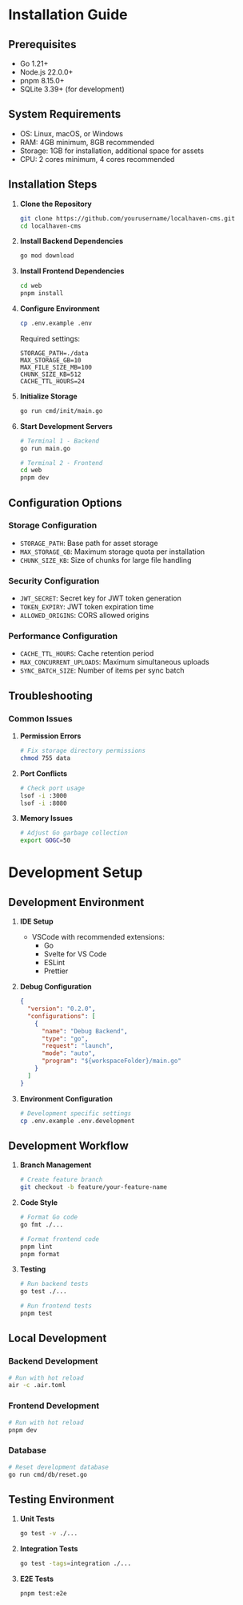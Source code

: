 # Installation Guide

## Prerequisites

- Go 1.21+
- Node.js 22.0.0+
- pnpm 8.15.0+
- SQLite 3.39+ (for development)

## System Requirements

- OS: Linux, macOS, or Windows
- RAM: 4GB minimum, 8GB recommended
- Storage: 1GB for installation, additional space for assets
- CPU: 2 cores minimum, 4 cores recommended

## Installation Steps

1. **Clone the Repository**
   ```bash
   git clone https://github.com/yourusername/localhaven-cms.git
   cd localhaven-cms
   ```

2. **Install Backend Dependencies**
   ```bash
   go mod download
   ```

3. **Install Frontend Dependencies**
   ```bash
   cd web
   pnpm install
   ```

4. **Configure Environment**
   ```bash
   cp .env.example .env
   ```

   Required settings:
   ```env
   STORAGE_PATH=./data
   MAX_STORAGE_GB=10
   MAX_FILE_SIZE_MB=100
   CHUNK_SIZE_KB=512
   CACHE_TTL_HOURS=24
   ```

5. **Initialize Storage**
   ```bash
   go run cmd/init/main.go
   ```

6. **Start Development Servers**
   ```bash
   # Terminal 1 - Backend
   go run main.go

   # Terminal 2 - Frontend
   cd web
   pnpm dev
   ```

## Configuration Options

### Storage Configuration
- `STORAGE_PATH`: Base path for asset storage
- `MAX_STORAGE_GB`: Maximum storage quota per installation
- `CHUNK_SIZE_KB`: Size of chunks for large file handling

### Security Configuration
- `JWT_SECRET`: Secret key for JWT token generation
- `TOKEN_EXPIRY`: JWT token expiration time
- `ALLOWED_ORIGINS`: CORS allowed origins

### Performance Configuration
- `CACHE_TTL_HOURS`: Cache retention period
- `MAX_CONCURRENT_UPLOADS`: Maximum simultaneous uploads
- `SYNC_BATCH_SIZE`: Number of items per sync batch

## Troubleshooting

### Common Issues

1. **Permission Errors**
   ```bash
   # Fix storage directory permissions
   chmod 755 data
   ```

2. **Port Conflicts**
   ```bash
   # Check port usage
   lsof -i :3000
   lsof -i :8080
   ```

3. **Memory Issues**
   ```bash
   # Adjust Go garbage collection
   export GOGC=50
   ```

# Development Setup

## Development Environment

1. **IDE Setup**
   - VSCode with recommended extensions:
     - Go
     - Svelte for VS Code
     - ESLint
     - Prettier

2. **Debug Configuration**
   ```json
   {
     "version": "0.2.0",
     "configurations": [
       {
         "name": "Debug Backend",
         "type": "go",
         "request": "launch",
         "mode": "auto",
         "program": "${workspaceFolder}/main.go"
       }
     ]
   }
   ```

3. **Environment Configuration**
   ```bash
   # Development specific settings
   cp .env.example .env.development
   ```

## Development Workflow

1. **Branch Management**
   ```bash
   # Create feature branch
   git checkout -b feature/your-feature-name
   ```

2. **Code Style**
   ```bash
   # Format Go code
   go fmt ./...
   
   # Format frontend code
   pnpm lint
   pnpm format
   ```

3. **Testing**
   ```bash
   # Run backend tests
   go test ./...
   
   # Run frontend tests
   pnpm test
   ```

## Local Development

### Backend Development
```bash
# Run with hot reload
air -c .air.toml
```

### Frontend Development
```bash
# Run with hot reload
pnpm dev
```

### Database
```bash
# Reset development database
go run cmd/db/reset.go
```

## Testing Environment

1. **Unit Tests**
   ```bash
   go test -v ./...
   ```

2. **Integration Tests**
   ```bash
   go test -tags=integration ./...
   ```

3. **E2E Tests**
   ```bash
   pnpm test:e2e
   ```
